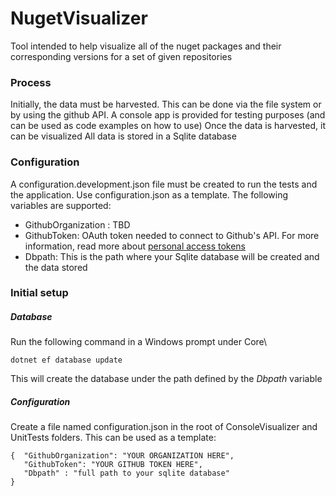 # NugetVisualizer
Tool intended to help visualize all of the nuget packages and their corresponding versions for a set of given repositories

### Process

Initially, the data must be harvested. This can be done via the file system or by using the github API.
A console app is provided for testing purposes (and can be used as code examples on how to use)
Once the data is harvested, it can be visualized
All data is stored in a Sqlite database

### Configuration

A configuration.development.json file must be created to run the tests and the application. Use configuration.json as a template.
The following variables are supported:

 - GithubOrganization : TBD
 - GithubToken: OAuth token needed to connect to Github's API. For more information, read more about [personal access tokens](https://github.com/blog/1509-personal-api-tokens)
 - Dbpath: This is the path where your Sqlite database will be created and the data stored

### Initial setup

##### Database

Run the following command in a Windows prompt under Core\

    dotnet ef database update

This will create the database under the path defined by the *Dbpath* variable

##### Configuration

Create a file named configuration.json in the root of ConsoleVisualizer and UnitTests folders. 
This can be used as a template:

    {  "GithubOrganization": "YOUR ORGANIZATION HERE",
       "GithubToken": "YOUR GITHUB TOKEN HERE",
       "Dbpath" : "full path to your sqlite database" 
    }
